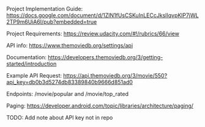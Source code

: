Project Implementation Guide:
https://docs.google.com/document/d/1ZlN1fUsCSKuInLECcJkslIqvpKlP7jWL2TP9m6UiA6I/pub?embedded=true

Project Requirements:
https://review.udacity.com/#!/rubrics/66/view

API info:
https://www.themoviedb.org/settings/api

Documentation:
https://developers.themoviedb.org/3/getting-started/introduction

Example API Request:
https://api.themoviedb.org/3/movie/550?api_key=db0b3d5274db83389840b9666d851ad0

Endpoints:
/movie/popular and /movie/top_rated

Paging:
https://developer.android.com/topic/libraries/architecture/paging/


TODO:
Add note about API key not in repo
